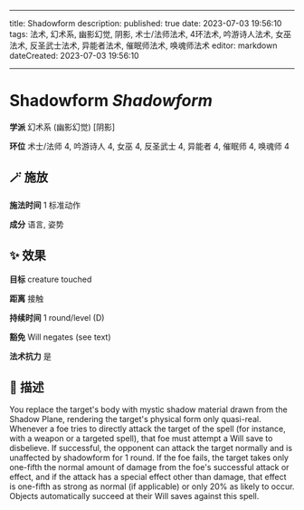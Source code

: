 
---
title: Shadowform
description: 
published: true
date: 2023-07-03 19:56:10
tags: 法术, 幻术系, 幽影幻觉, 阴影, 术士/法师法术, 4环法术, 吟游诗人法术, 女巫法术, 反圣武士法术, 异能者法术, 催眠师法术, 唤魂师法术
editor: markdown
dateCreated: 2023-07-03 19:56:10

---

# **Shadowform** *Shadowform*

**学派** 幻术系 (幽影幻觉) \[阴影\] 

**环位** 术士/法师 4, 吟游诗人 4, 女巫 4, 反圣武士 4, 异能者 4, 催眠师 4, 唤魂师 4

## 🪄 施放

**施法时间** 1 标准动作

**成分** 语言, 姿势

## ✨ 效果 

**目标** creature touched 

**距离** 接触  

**持续时间** 1 round/level (D) 

**豁免** Will negates (see text)

**法术抗力** 是

## 📖 描述

You replace the target's body with mystic shadow material drawn from the Shadow Plane, rendering the target's physical form only quasi-real. Whenever a foe tries to directly attack the target of the spell (for instance, with a weapon or a targeted spell), that foe must attempt a Will save to disbelieve. If successful, the opponent can attack the target normally and is unaffected by shadowform for 1 round. If the foe fails, the target takes only one-fifth the normal amount of damage from the foe's successful attack or effect, and if the attack has a special effect other than damage, that effect is one-fifth as strong as normal (if applicable) or only 20% as likely to occur. Objects automatically succeed at their Will saves against this spell.
    